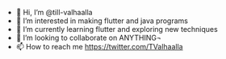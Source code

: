 - 👋 Hi, I’m @till-valhaalla
- 👀 I’m interested in making flutter and java programs
- 🌱 I’m currently learning flutter and exploring new techniques
- 💞️ I’m looking to collaborate on ANYTHING¬
- 📫 How to reach me https://twitter.com/TValhaalla

<!---
till-valhaalla/till-valhaalla is a ✨ special ✨ repository because its `README.md` (this file) appears on your GitHub profile.
You can click the Preview link to take a look at your changes.
--->
